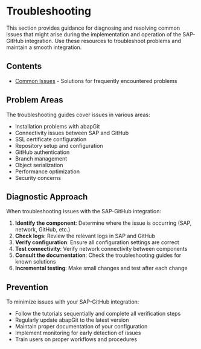 # Troubleshooting

This section provides guidance for diagnosing and resolving common issues that might arise during the implementation and operation of the SAP-GitHub integration. Use these resources to troubleshoot problems and maintain a smooth integration.

## Contents

- [Common Issues](./common-issues.md) - Solutions for frequently encountered problems

## Problem Areas

The troubleshooting guides cover issues in various areas:

- Installation problems with abapGit
- Connectivity issues between SAP and GitHub
- SSL certificate configuration
- Repository setup and configuration
- GitHub authentication
- Branch management
- Object serialization
- Performance optimization
- Security concerns

## Diagnostic Approach

When troubleshooting issues with the SAP-GitHub integration:

1. **Identify the component**: Determine where the issue is occurring (SAP, network, GitHub, etc.)
2. **Check logs**: Review the relevant logs in SAP and GitHub
3. **Verify configuration**: Ensure all configuration settings are correct
4. **Test connectivity**: Verify network connectivity between components
5. **Consult the documentation**: Check the troubleshooting guides for known solutions
6. **Incremental testing**: Make small changes and test after each change

## Prevention

To minimize issues with your SAP-GitHub integration:

- Follow the tutorials sequentially and complete all verification steps
- Regularly update abapGit to the latest version
- Maintain proper documentation of your configuration
- Implement monitoring for early detection of issues
- Train users on proper workflows and procedures 